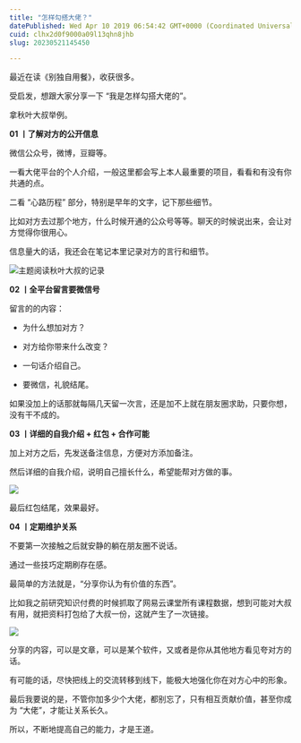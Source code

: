 ```yaml
---
title: "怎样勾搭大佬？"
datePublished: Wed Apr 10 2019 06:54:42 GMT+0000 (Coordinated Universal Time)
cuid: clhx2d0f9000a09l13qhn8jhb
slug: 20230521145450

---
```


最近在读《别独自用餐》，收获很多。

受启发，想跟大家分享一下 “我是怎样勾搭大佬的”。

拿秋叶大叔举例。

**01 丨了解对方的公开信息**

微信公众号，微博，豆瓣等。

一看大佬平台的个人介绍，一般这里都会写上本人最重要的项目，看看和有没有你共通的点。

二看 “心路历程” 部分，特别是早年的文字，记下那些细节。

比如对方去过那个地方，什么时候开通的公众号等等。聊天的时候说出来，会让对方觉得你很用心。

信息量大的话，我还会在笔记本里记录对方的言行和细节。

![主题阅读秋叶大叔的记录](https://cdn.hashnode.com/res/hashnode/image/upload/v1684652040053/9344e3da-7d86-4e2d-8ee0-1219ff59b50c.png)

**02 丨全平台留言要微信号**

留言的的内容：

* 为什么想加对方？
    
* 对方给你带来什么改变？
    
* 一句话介绍自己。
    
* 要微信，礼貌结尾。
    

如果没加上的话那就每隔几天留一次言，还是加不上就在朋友圈求助，只要你想，没有干不成的。

**03 丨详细的自我介绍 + 红包 + 合作可能**

加上对方之后，先发送备注信息，方便对方添加备注。

然后详细的自我介绍，说明自己擅长什么，希望能帮对方做的事。

![](https://cdn.hashnode.com/res/hashnode/image/upload/v1684652058834/c33cfbe2-d40b-4371-ac81-f3bc0b3057e6.jpeg)

最后红包结尾，效果最好。

**04 丨定期维护关系**

不要第一次接触之后就安静的躺在朋友圈不说话。

通过一些技巧定期刷存在感。

最简单的方法就是，“分享你认为有价值的东西”。

比如我之前研究知识付费的时候抓取了网易云课堂所有课程数据，想到可能对大叔有用，就把资料打包给了大叔一份，这就产生了一次链接。

![](https://cdn.hashnode.com/res/hashnode/image/upload/v1684652061650/8dea3d1c-daf7-4557-a891-d44a544133ae.jpeg)

分享的内容，可以是文章，可以是某个软件，又或者是你从其他地方看见夸对方的话。

有可能的话，尽快把线上的交流转移到线下，能极大地强化你在对方心中的形象。

最后我要说的是，不管你加多少个大佬，都别忘了，只有相互贡献价值，甚至你成为 “大佬”，才能让关系长久。

所以，不断地提高自己的能力，才是王道。